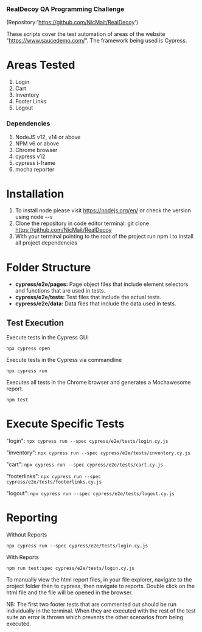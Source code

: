 ### RealDecoy QA Programming Challenge
(Repository:'https://github.com/NicMait/RealDecoy')

These scripts cover the test automation of areas of the website "https://www.saucedemo.com/".
The framework being used is Cypress.

# Areas Tested
1. Login
2. Cart
3. Inventory
4. Footer Links
5. Logout


### Dependencies
1. NodeJS v12, v14 or above
2. NPM v6 or above
3. Chrome browser
4. cypress v12
5. cypress i-frame
6. mocha reporter



# Installation
1. To install node please visit  https://nodejs.org/en/ or check the version using node --v
2. Clone the repository in code editor terminal: git clone https://github.com/NicMait/RealDecoy
3. With your terminal pointing to the root of the project run npm i to install all project dependencies

# Folder Structure
- **cypress/e2e/pages:**  Page object files that include element selectors and functions that are used in tests.
- **cypress/e2e/tests:**  Test files that include the actual tests.
- **cypress/e2e/data:**   Data files that include the data used in tests.

## Test Execution

Execute tests in the Cypress GUI

```npx cypress open```

Execute tests in the Cypress via commandline

```npx cypress run```

Executes all tests in the Chrome browser and generates a Mochawesome report.

```npm test```

# Execute Specific Tests

 "login":
```npx cypress run --spec cypress/e2e/tests/login.cy.js```

"inventory":
```npx cypress run --spec cypress/e2e/tests/inventory.cy.js```

"cart":
```npx cypress run --spec cypress/e2e/tests/cart.cy.js```

 "footerlinks":
```npx cypress run --spec cypress/e2e/tests/footerlinks.cy.js```

 "logout":
```npx cypress run --spec cypress/e2e/tests/logout.cy.js```

# Reporting

Without Reports

```npx cypress run --spec cypress/e2e/tests/login.cy.js```

With Reports

```npm run test:spec cypress/e2e/tests/login.cy.js```

To manually view the html report files, in your file explorer, navigate to the project folder then to cypress, then navigate to reports. Double click on the html file and the file will be opened in the browser.


NB: The first two footer tests that are commented out should be run individually in the terminal. When they are executed with the rest of the test suite an error is thrown which prevents the other scenarios from being executed.
